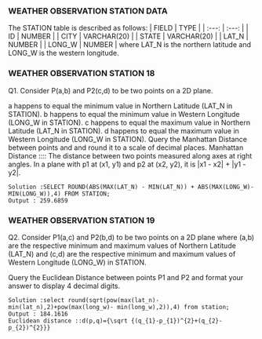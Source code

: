### WEATHER OBSERVATION STATION  DATA

The STATION table is described as follows:
| FIELD | TYPE |
| :---: | :---: |
| ID | NUMBER |
| CITY | VARCHAR(20) |
| STATE | VARCHAR(20) |
| LAT_N | NUMBER |
| LONG_W | NUMBER |
where LAT_N is the northern latitude and LONG_W is the western longitude.

### WEATHER OBSERVATION STATION 18
Q1. Consider P(a,b)  and P2(c,d) to be two points on a 2D plane.

a happens to equal the minimum value in Northern Latitude (LAT_N in STATION).
b happens to equal the minimum value in Western Longitude (LONG_W in STATION).
c happens to equal the maximum value in Northern Latitude (LAT_N in STATION).
d happens to equal the maximum value in Western Longitude (LONG_W in STATION).
Query the Manhattan Distance between points  and  and round it to a scale of  decimal places.
Manhattan Distance :::: The distance between two points measured along axes at right angles. In a plane with p1 at (x1, y1) and p2 at (x2, y2), it is |x1 - x2| + |y1 - y2|.

    Solution :SELECT ROUND(ABS(MAX(LAT_N) - MIN(LAT_N)) + ABS(MAX(LONG_W)- MIN(LONG_W)),4) FROM STATION;
    Output : 259.6859

### WEATHER OBSERVATION STATION 19
Q2. Consider P1(a,c) and P2(b,d) to be two points on a 2D plane where (a,b)  are the respective minimum and maximum values of Northern Latitude (LAT_N) and (c,d) are the respective 
minimum and maximum values of Western Longitude (LONG_W) in STATION.

Query the Euclidean Distance between points P1 and P2 and format your answer to display 4 decimal digits.
  
    Solution :select round(sqrt(pow(max(lat_n)- min(lat_n),2)+pow(max(long_w)- min(long_w),2)),4) from station;
    Output : 184.1616
    Euclidean distance ::d(p,q)={\sqrt {(q_{1}-p_{1})^{2}+(q_{2}-p_{2})^{2}}}

